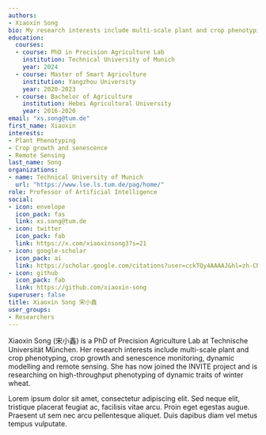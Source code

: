 ```yaml
---
authors:
- Xiaoxin Song
bio: My research interests include multi-scale plant and crop phenotyping, crop growth and senescence monitoring, dynamic modelling and remote sensing.
education:
  courses:
  - course: PhD in Precision Agriculture Lab
    institution: Technical University of Munich
    year: 2024
  - course: Master of Smart Agriculture
    institution: Yangzhou University
    year: 2020-2023
  - course: Bachelor of Agriculture
    institution: Hebei Agricultural University
    year: 2016-2020
email: "xs.song@tum.de"
first_name: Xiaoxin
interests:
- Plant Phenotyping
- Crop growth and senescence
- Remote Sensing
last_name: Song
organizations:
- name: Technical University of Munich
  url: "https://www.lse.ls.tum.de/pag/home/"
role: Professor of Artificial Intelligence
social:
- icon: envelope
  icon_pack: fas
  link: xs.song@tum.de
- icon: twitter
  icon_pack: fab
  link: https://x.com/xiaoxinsong3?s=21
- icon: google-scholar
  icon_pack: ai
  link: https://scholar.google.com/citations?user=cckTQy4AAAAJ&hl=zh-CN&oi=ao
- icon: github
  icon_pack: fab
  link: https://github.com/xiaoxin-song
superuser: false
title: Xiaoxin Song 宋小鑫
user_groups:
- Researchers
---
```


Xiaoxin Song (宋小鑫) is a PhD of Precision Agriculture Lab at Technische Universität München. Her research interests include multi-scale plant and crop phenotyping, crop growth and senescence monitoring, dynamic modelling and remote sensing. She has now joined the INVITE project and is researching on high-throughput phenotyping of dynamic traits of winter wheat.

Lorem ipsum dolor sit amet, consectetur adipiscing elit. Sed neque elit, tristique placerat feugiat ac, facilisis vitae arcu. Proin eget egestas augue. Praesent ut sem nec arcu pellentesque aliquet. Duis dapibus diam vel metus tempus vulputate.
